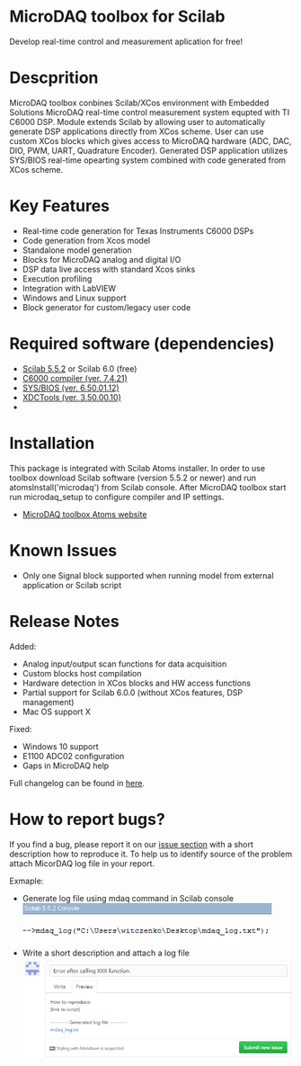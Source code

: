 MicroDAQ toolbox for Scilab
============
Develop real-time control and measurement aplication for free!

Descprition
============
MicroDAQ toolbox conbines Scilab/XCos environment with Embedded Solutions MicroDAQ real-time control measurement system equpted with TI C6000 DSP. Module extends Scilab by allowing user to automatically generate DSP applications directly from XCos scheme. User can use custom XCos blocks which gives access to MicroDAQ hardware (ADC, DAC, DIO, PWM, UART, Quadrature Encoder). Generated DSP application utilizes SYS/BIOS real-time opearting system combined with code generated from XCos scheme.

Key Features
============
* Real-time code generation for Texas Instruments C6000 DSPs 
* Code generation from Xcos model 
* Standalone model generation
* Blocks for MicroDAQ analog and digital I/O
* DSP data live access with standard Xcos sinks
* Execution profiling 
* Integration with LabVIEW 
* Windows and Linux support
* Block generator for custom/legacy user code 

Required software (dependencies)
================================
* [Scilab 5.5.2](http://www.scilab.org) or Scilab 6.0 (free)
* [C6000 compiler (ver. 7.4.21)](http://software-dl.ti.com/codegen/non-esd/downloads/download.htm#C6000) 
* [SYS/BIOS (ver. 6.50.01.12)](http://software-dl.ti.com/dsps/dsps_public_sw/sdo_sb/targetcontent/sysbios/6_50_01_12/index_FDS.html)
* [XDCTools (ver. 3.50.00.10)](http://software-dl.ti.com/dsps/dsps_public_sw/sdo_sb/targetcontent/rtsc/3_50_00_10/index_FDS.html)
* 
Installation
============
This package is integrated with Scilab Atoms installer. In order to use toolbox download Scilab software (version 5.5.2 or newer) and run atomsInstall('microdaq') from Scilab console. After MicroDAQ toolbox start run microdaq_setup to configure compiler and IP settings.

* [MicroDAQ toolbox Atoms website](http://atoms.scilab.org/toolboxes/microdaq)

Known Issues
============
* Only one Signal block supported when running model from external application or Scilab script


Release Notes
==============
Added:
* Analog input/output scan functions for data acquisition
* Custom blocks host compilation 
* Hardware detection in XCos blocks and HW access functions 
* Partial support for Scilab 6.0.0 (without XCos features, DSP management)
* Mac OS support X

Fixed:
* Windows 10 support 
* E1100 ADC02 configuration
* Gaps in MicroDAQ help 


Full changelog can be found  in [here](http://software-dl.ti.com/codegen/non-esd/downloads/download.htm#C6000").

How to report bugs?
===========
If you find a bug, please report it on our [issue section](https://github.com/microdaq/Scilab/issues) with a short description how to reproduce it. To help us to identify source of the problem attach MicorDAQ log file in your report. 

Exmaple: 
* Generate log file using mdaq command in Scilab console
![alt text](https://raw.githubusercontent.com/microdaq/Scilab/1.2v/microdaq/help/en_US/images/generate_log.PNG)
* Write a short description and attach a log file
![alt text](https://raw.githubusercontent.com/microdaq/Scilab/1.2v/microdaq/help/en_US/images/bug-report.png)